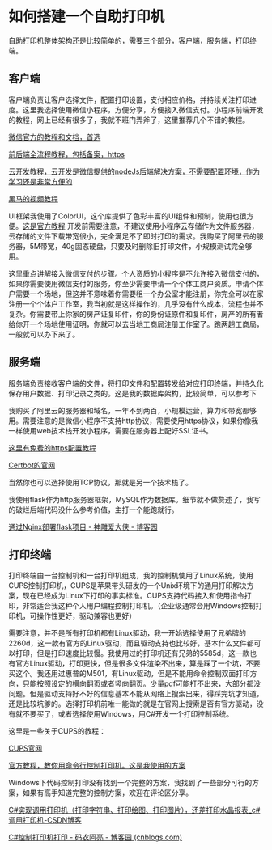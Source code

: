# 如何搭建一个自助打印机

自助打印机整体架构还是比较简单的，需要三个部分，客户端，服务端，打印终端。

## 客户端
客户端负责让客户选择文件，配置打印设置，支付相应价格，并持续关注打印进度。这里我选择使用微信小程序，方便分享，方便接入微信支付。小程序前端开发的教程，网上已经有很多了，我就不班门弄斧了，这里推荐几个不错的教程。

[微信官方的教程和文档，首选](developers.weixin.qq.com/miniprogram/dev/framework/quickstart/getstart.html#申请账号)

[前后端全流程教程，包括备案，https](https://blog.csdn.net/JackieLeeWelas/article/details/89303306)

[云开发教程，云开发是微信提供的nodeJs后端解决方案，不需要配置环境，作为学习还是非常方便的](https://developers.weixin.qq.com/community/develop/article/doc/000c266faecb1802a420e8f4a66413)

[黑马的视频教程](https://www.bilibili.com/video/BV1834y1676P/?spm_id_from=333.337.search-card.all.click&vd_source=c4b113af3635381484ac1cc6db0e8123)

UI框架我使用了ColorUI，这个库提供了色彩丰富的UI组件和预制，使用也很方便。[这是官方教程](https://docs.xzeu.com/#/)
开发前需要注意，不建议使用小程序云存储作为文件服务器，云存储的文件下载带宽很小，完全满足不了即时打印的需求。我购买了阿里云的服务器，5M带宽，40g固态硬盘，只要及时删除旧打印文件，小规模测试完全够用。

这里重点讲解接入微信支付的步骤。个人资质的小程序是不允许接入微信支付的，如果你需要使用微信支付的服务，你至少需要申请一个个体工商户资质。申请个体户需要一个场地，但这并不意味着你需要租一个办公室才能注册，你完全可以在家注册一个个体户工作室，我当初就是这样操作的，几乎没有什么成本，流程也并不复杂。你需要带上你家的房产证复印件，你的身份证原件和复印件，房产的所有者给你开一个场地使用证明，你就可以去当地工商局注册工作室了。跑两趟工商局，一般就可以办下来了。

## 服务端
服务端负责接收客户端的文件，将打印文件和配置转发给对应打印终端，并持久化保存用户数据、打印记录之类的。这是我的数据库架构，比较简单，可以参考下
 
我购买了阿里云的服务器和域名，一年不到两百，小规模运营，算力和带宽都够用。需要注意的是微信小程序不支持http协议，需要使用https协议，如果你像我一样使用web技术栈开发小程序，需要在服务器上配好SSL证书。

[这里有免费的https配置教程](https://cloud.tencent.com/developer/article/2328422)

[Certbot的官网](https://certbot.eff.org/)

当然你也可以选择使用TCP协议，那就是另一个技术栈了。

我使用flask作为http服务器框架，MySQL作为数据库。细节就不做赘述了，我写的破烂后端代码没什么参考价值，主打一个能跑就行。

[通过Nginx部署flask项目 - 神雕爱大侠 - 博客园](https://www.cnblogs.com/sdadx/p/10360208.html)

## 打印终端
打印终端由一台控制机和一台打印机组成，我的控制机使用了Linux系统，使用CUPS控制打印机，CUPS是苹果带头研发的一个Unix环境下的通用打印解决方案，现在已经成为Linux下打印的事实标准。CUPS支持代码接入和使用指令打印，非常适合我这种个人用户编程控制打印机。（企业级通常会用Windows控制打印机，可操作性更好，驱动兼容也更好）

需要注意，并不是所有打印机都有Linux驱动，我一开始选择使用了兄弟牌的2260d，这一款有官方的Linux驱动，而且驱动支持也比较好，基本什么文件都可以打印，但是打印速度比较慢。我使用过的打印机还有兄弟的5585d，这一款也有官方Linux驱动，打印更快，但是很多文件渲染不出来，算是踩了一个坑，不要买这个。我还用过惠普的M501，有Linux驱动，但是不能用命令控制双面打印方向，只能按照设定的横向翻页或者竖向翻页。少量pdf可能打不出来，大部分都没问题。但是驱动支持好不好的信息基本不能从网络上搜索出来，得踩完坑才知道，还是比较坑爹的。选择打印机前唯一能做的就是在官网上搜索是否有官方驱动，没有就不要买了，或者选择使用Windows，用C#开发一个打印控制系统。

这里是一些关于CUPS的教程：

[CUPS官网](https://www.cups.org/documentation.html)

[官方教程，教你用命令行控制打印机。这是我使用的方案](https://www.cups.org/doc/options.html)

Windows下代码控制打印没有找到一个完整的方案，我找到了一些部分可行的方案，如果有高手知道完整的控制方案，欢迎在评论区分享。

[C#实现调用打印机（打印字符串、打印绘图、打印图片），还差打印水晶报表_c#调用打印机-CSDN博客](https://blog.csdn.net/weixin_42401291/article/details/83624081)

[C#控制打印机打印 - 码农阿亮 - 博客园 (cnblogs.com)](https://www.cnblogs.com/wml-it/p/15982300.html)
